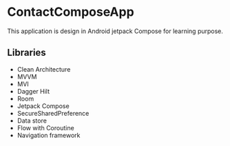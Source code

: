 
# ContactComposeApp

This application is design in Android jetpack Compose for learning purpose. 



## Libraries
- Clean Architecture
- MVVM
- MVI
- Dagger Hilt
- Room
- Jetpack Compose
- SecureSharedPreference
- Data store
- Flow with Coroutine
- Navigation framework